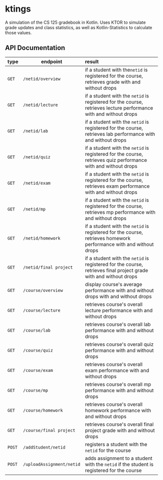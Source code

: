 # ktings
A simulation of the CS 125 gradebook in Kotlin.  Uses KTOR to simulate grade updates and class statistics, as well as Kotlin-Statistics to calculate those values.

## API Documentation

|   **type**   | **endpoint**                |**result**     |
|   ---------- | -------------               |:------------- |
|   `GET`      | `/netid/overview`           | if a student with the`netid` is registered for the course, retrieves grade with and without drops |
|   `GET`      | `/netid/lecture`            | if a student with the `netid` is registered for the course, retrieves lecture performance with and without drops    |
|   `GET`      | `/netid/lab`                | if a student with the `netid` is registered for the course, retrieves lab performance with and without drops    |
|   `GET`      | `/netid/quiz`               | if a student with the `netid` is registered for the course, retrieves quiz performance with and without drops     |
|   `GET`      | `/netid/exam`               | if a student with the `netid` is registered for the course, retrieves exam performance with and without drops     |
|   `GET`      | `/netid/mp`                 | if a student with the `netid` is registered for the course, retrieves mp performance with and without drops     |
|   `GET`      | `/netid/homework`           | if a student with the `netid` is registered for the course, retrieves homework performance with and without drops     |
|   `GET`      | `/netid/final project`      | if a student with the `netid` is registered for the course, retrieves final project grade with and without drops            |
|   `GET`      | `/course/overview`          | display course's average performance with and without drops with and without drops      |
|   `GET`      | `/course/lecture`           | retrieves course's overall lecture performance with and without drops    |
|   `GET`      | `/course/lab`               | retrieves course's overall lab performance with and without drops    |
|   `GET`      | `/course/quiz`              | retrieves course's overall quiz performance with and without drops     |
|   `GET`      | `/course/exam`              | retrieves course's overall exam performance with and without drops     |
|   `GET`      | `/course/mp`                | retrieves course's overall mp performance with and without drops     |
|   `GET`      | `/course/homework`          | retrieves course's overall homework performance with and without drops     |
|   `GET`      | `/course/final project`     | retrieves course's overall final project grade with and without drops            |
|  `POST`      | `/addStudent/netid`         | registers a student with the `netid` for the course |
|  `POST`      | `/uploadAssignment/netid`         | adds assignment to a student with the `netid` if the student is registered for the course |
